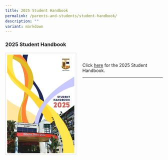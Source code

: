 ```yaml
---
title: 2025 Student Handbook
permalink: /parents-and-students/student-handbook/
description: ""
variant: markdown
---
```

### 2025 Student Handbook

<img src="/images/Parents%20&amp;%20Students/Serangoon_Sec_Student_Handbook_2025_Pg1.jpg" style="width:215px; height:315px; margin-right:20px; border:0.5px solid Gainsboro; padding: 5px" align="Left">


<br>

Click [here](/files/Student%20Handbook/Serangoon_Sec_Student_Handbook_2025.pdf) for the 2025 Student Handbook.

<hr>